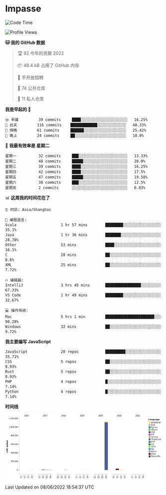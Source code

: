 # Impasse

<!--START_SECTION:waka-->
![Code Time](http://img.shields.io/badge/Code%20Time-0%20secs-blue)

![Profile Views](http://img.shields.io/badge/%E4%B8%AA%E4%BA%BA%E5%B0%81%E9%9D%A2%E8%A7%82%E7%9C%8B%E6%AC%A1%E6%95%B0-0-blue)

**🐱 我的 GitHub 数据** 

> 🏆 92 今年的贡献 2022
 > 
> 📦 48.4 kB 占用了 GitHub 内存 
 > 
> 🚫 不开放招聘
 > 
> 📜 74 公共仓库 
 > 
> 🔑 11 私人仓库  
 > 
**我是早起的 🐤** 

```text
🌞 早晨         39 commits     ████░░░░░░░░░░░░░░░░░░░░░   16.25% 
🌆 白天         116 commits    ████████████░░░░░░░░░░░░░   48.33% 
🌃 傍晚         61 commits     ██████░░░░░░░░░░░░░░░░░░░   25.42% 
🌙 晚上         24 commits     ██░░░░░░░░░░░░░░░░░░░░░░░   10.0%

```
📅 **我最有效率是 星期二** 

```text
星期一          32 commits     ███░░░░░░░░░░░░░░░░░░░░░░   13.33% 
星期二          48 commits     █████░░░░░░░░░░░░░░░░░░░░   20.0% 
星期三          39 commits     ████░░░░░░░░░░░░░░░░░░░░░   16.25% 
星期四          42 commits     ████░░░░░░░░░░░░░░░░░░░░░   17.5% 
星期五          47 commits     █████░░░░░░░░░░░░░░░░░░░░   19.58% 
星期六          30 commits     ███░░░░░░░░░░░░░░░░░░░░░░   12.5% 
星期天          2 commits      ░░░░░░░░░░░░░░░░░░░░░░░░░   0.83%

```


📊 **这周我的时间花在了** 

```text
⌚︎ 时区: Asia/Shanghai

💬 编程语言: 
Scala                    1 hr 57 mins        ████████░░░░░░░░░░░░░░░░░   35.1% 
Java                     1 hr 36 mins        ███████░░░░░░░░░░░░░░░░░░   28.78% 
Other                    53 mins             ████░░░░░░░░░░░░░░░░░░░░░   16.1% 
C                        28 mins             ██░░░░░░░░░░░░░░░░░░░░░░░   8.6% 
XML                      25 mins             ██░░░░░░░░░░░░░░░░░░░░░░░   7.72%

🔥 编辑器: 
IntelliJ                 3 hrs 45 mins       ████████████████░░░░░░░░░   67.33% 
VS Code                  1 hr 49 mins        ████████░░░░░░░░░░░░░░░░░   32.67%

💻 操作系统: 
Mac                      5 hrs 1 min         ██████████████████████░░░   90.28% 
Windows                  32 mins             ██░░░░░░░░░░░░░░░░░░░░░░░   9.72%

```

**我主要编写 JavaScript** 

```text
JavaScript               20 repos            █████████░░░░░░░░░░░░░░░░   35.71% 
CSS                      5 repos             ██░░░░░░░░░░░░░░░░░░░░░░░   8.93% 
Rust                     5 repos             ██░░░░░░░░░░░░░░░░░░░░░░░   8.93% 
PHP                      4 repos             █░░░░░░░░░░░░░░░░░░░░░░░░   7.14% 
Python                   4 repos             █░░░░░░░░░░░░░░░░░░░░░░░░   7.14%

```


**时间线**

![Chart not found](https://raw.githubusercontent.com/impasse/impasse/master/charts/bar_graph.png) 


 Last Updated on 08/06/2022 18:54:37 UTC
<!--END_SECTION:waka-->
